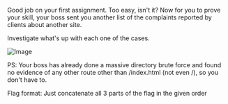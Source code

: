 Good job on your first assignment. Too easy, isn't it? Now for you to prove your skill, your boss sent you another list of the complaints reported by clients about another site.

Investigate what's up with each one of the cases.

![Image](https://i.imgur.com/qBs0KqH.png)

PS: Your boss has already done a massive directory brute force and found no evidence of any other route other than /index.html (not even /), so you don't have to.

Flag format: Just concatenate all 3 parts of the flag in the given order
